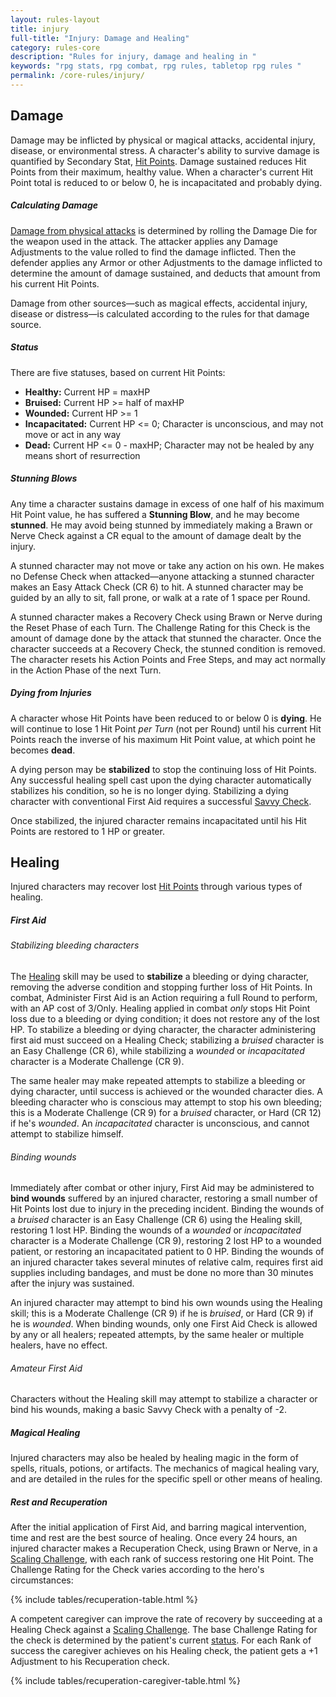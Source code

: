 ```yaml
---
layout: rules-layout
title: injury
full-title: "Injury: Damage and Healing"
category: rules-core
description: "Rules for injury, damage and healing in "
keywords: "rpg stats, rpg combat, rpg rules, tabletop rpg rules "
permalink: /core-rules/injury/
---
```


<h2>Damage</h2>
<p>Damage may be inflicted by physical or magical attacks, accidental injury, disease, or environmental stress. A character's ability to survive damage is quantified by Secondary Stat, <a href="#stats">Hit Points</a>. Damage sustained reduces Hit Points from their maximum, healthy value. When a character's current Hit Point total is reduced to or below 0, he is incapacitated and probably dying.</p>

<h5>Calculating Damage</h5>
<p><a href="#attack-hits">Damage from physical attacks</a> is determined by rolling the Damage Die for the weapon used in the attack. The attacker applies any Damage Adjustments to the value rolled to find the damage inflicted. Then the defender applies any Armor or other Adjustments to the damage inflicted to determine the amount of damage sustained, and deducts that amount from his current Hit Points.</p>
<p>Damage from other sources&mdash;such as magical effects, accidental injury, disease or distress&mdash;is calculated according to the rules for that damage source.</p>

<h5 id="injury-status">Status</h5>
<p>There are five statuses, based on current Hit Points:</p>
<ul class="bulleted ftrm">
  <li><strong>Healthy:</strong> Current HP = maxHP</li>
  <li><strong>Bruised:</strong> Current HP &gt;= half of maxHP </li>
  <li><strong>Wounded:</strong> Current HP &gt;= 1</li>
  <li><strong>Incapacitated:</strong> Current HP &lt;= 0; Character is unconscious, and may not move or act in any way</li>
  <li><strong>Dead:</strong> Current HP &lt;= 0 - maxHP; Character may not be healed by any means short of resurrection</li>
</ul>

<h5>Stunning Blows</h5>
<p>Any time a character sustains damage in excess of one half of his maximum Hit Point value, he has suffered a <strong>Stunning Blow</strong>, and he may become <strong>stunned</strong>. He may avoid being stunned by immediately making a Brawn or Nerve Check against a CR equal to the amount of damage dealt by the injury.</p>
<p>A stunned character may not move or take any action on his own. He makes no Defense Check when attacked&mdash;anyone attacking a stunned character makes an Easy Attack Check (CR 6) to hit. A stunned character may be guided by an ally to sit, fall prone, or walk at a rate of 1 space per Round.</p>
<p>A stunned character makes a Recovery Check using Brawn or Nerve during the Reset Phase of each Turn. The Challenge Rating for this Check is the amount of damage done by the attack that stunned the character. Once the character succeeds at a Recovery Check, the stunned condition is removed. The character resets his Action Points and Free Steps, and may act normally in the Action Phase of the next Turn.</p>

<h5>Dying from Injuries</h5>
<p>A character whose Hit Points have been reduced to or below 0 is <strong>dying</strong>. He will continue to lose 1 Hit Point <em>per Turn</em> (not per Round) until his current Hit Points reach the inverse of his maximum Hit Point value, at which point he becomes <strong>dead</strong>.</p>
<p>A dying person may be <strong>stabilized</strong> to stop the continuing loss of Hit Points. Any successful healing spell cast upon the dying character automatically stabilizes his condition, so he is no longer dying. Stabilizing a dying character with conventional First Aid requires a successful <a href="#first-aid">Savvy Check</a>.</p>
<p>Once stabilized, the injured character remains incapacitated until his Hit Points are restored to 1 HP or greater.</p>

<h2>Healing</h2>
<p>Injured characters may recover lost <a href="#stats">Hit Points</a> through various types of healing.</p>

<h5 id="first-aid">First Aid</h5>
<h6>Stabilizing bleeding characters</h6>
<p>The <a href="#skills">Healing</a> skill may be used to <strong>stabilize</strong> a bleeding or dying character, removing the adverse condition and stopping further loss of Hit Points. In combat, Administer First Aid is an Action requiring a full Round to perform, with an AP cost of 3/Only. Healing applied in combat <em>only</em> stops Hit Point loss due to a bleeding or dying condition; it does not restore any of the lost HP. To stabilize a bleeding or dying character, the character administering first aid must succeed on a Healing Check; stabilizing a <em>bruised</em> character is an Easy Challenge (CR 6), while stabilizing a <em>wounded</em> or <em>incapacitated</em> character is a Moderate Challenge (CR 9).</p>
<p>The same healer may make repeated attempts to stabilize a bleeding or dying character, until success is achieved or the wounded character dies. A bleeding character who is conscious may attempt to stop his own bleeding; this is a Moderate Challenge (CR 9) for a <em>bruised</em> character, or Hard (CR 12) if he's <em>wounded</em>. An <em>incapacitated</em> character is unconscious, and cannot attempt to stabilize himself.</p>

<h6>Binding wounds</h6>
<p>Immediately after combat or other injury, First Aid may be administered to <strong>bind wounds</strong> suffered by an injured character, restoring a small number of Hit Points lost due to injury in the preceding incident. Binding the wounds of a <em>bruised</em> character is an Easy Challenge (CR 6) using the Healing skill, restoring 1 lost HP. Binding the wounds of a <em>wounded</em> or <em>incapacitated</em> character is a Moderate Challenge (CR 9), restoring 2 lost HP to a wounded patient, or restoring an incapacitated patient to 0 HP. Binding the wounds of an injured character takes several minutes of relative calm, requires first aid supplies including bandages, and must be done no more than 30 minutes after the injury was sustained.</p>
<p>An injured character may attempt to bind his own wounds using the Healing skill; this is a Moderate Challenge (CR 9) if he is <em>bruised</em>, or Hard (CR 9) if he is <em>wounded</em>. When binding wounds, only one First Aid Check is allowed by any or all healers; repeated attempts, by the same healer or multiple healers, have no effect.</p>

<h6>Amateur First Aid</h6>
<p>Characters without the Healing skill may attempt to stabilize a character or bind his wounds, making a basic Savvy Check with a penalty of -2.</p>

<h5>Magical Healing</h5>
<p>Injured characters may also be healed by healing magic in the form of spells, rituals, potions, or artifacts. The mechanics of magical healing vary, and are detailed in the rules for the specific spell or other means of healing.</p>

<h5>Rest and Recuperation</h5>
<p>After the initial application of First Aid, and barring magical intervention, time and rest are the best source of healing. Once every 24 hours, an injured character makes a Recuperation Check, using Brawn or Nerve, in a <a href="#scaling-challenges">Scaling Challenge</a>, with each rank of success restoring one Hit Point. The Challenge Rating for the Check varies according to the hero's circumstances:

{% include tables/recuperation-table.html %}

<p>A competent caregiver can improve the rate of recovery by succeeding at a Healing Check against a <a href="#scaling-challenge">Scaling Challenge</a>. The base Challenge Rating for the check is determined by the patient's current <a href="#injury-status">status</a>. For each Rank of success the caregiver achieves on his Healing check, the patient gets a +1 Adjustment to his Recuperation check.</p>

{% include tables/recuperation-caregiver-table.html %}

